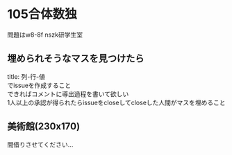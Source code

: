 # 105合体数独

問題はw8-8f nszk研学生室

## 埋められそうなマスを見つけたら
title: 列-行-値  
でissueを作成すること  
できればコメントに導出過程を書いて欲しい  
1人以上の承認が得られたらissueをcloseしてcloseした人間がマスを埋めること  

## 美術館(230x170)

間借りさせてください...
